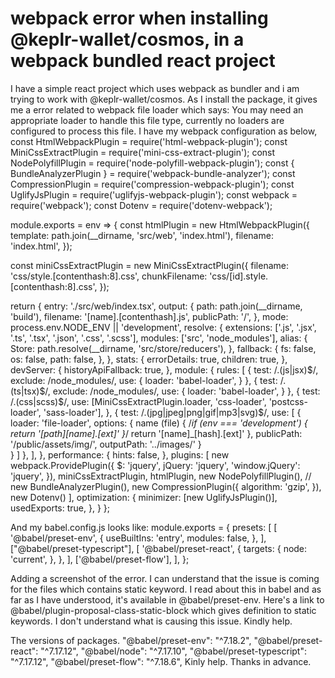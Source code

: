 
# webpack error when installing @keplr-wallet/cosmos, in a webpack bundled react project

I have a simple react project which uses webpack as bundler and i am trying to work with @keplr-wallet/cosmos. As I install the package, it gives me a error related to webpack file loader which says:
You may need an appropriate loader to handle this file type, currently no loaders are configured to process this file.
I have my webpack configuration as below,
const HtmlWebpackPlugin = require('html-webpack-plugin');
const MiniCssExtractPlugin = require('mini-css-extract-plugin');
const NodePolyfillPlugin = require('node-polyfill-webpack-plugin');
const { BundleAnalyzerPlugin } = require('webpack-bundle-analyzer');
const CompressionPlugin = require('compression-webpack-plugin');
const UglifyJsPlugin = require('uglifyjs-webpack-plugin');
const webpack = require('webpack');
const Dotenv = require('dotenv-webpack');

module.exports = env => {
  const htmlPlugin = new HtmlWebpackPlugin({
    template: path.join(__dirname, 'src/web', 'index.html'),
    filename: 'index.html',
  });
  
  const miniCssExtractPlugin = new MiniCssExtractPlugin({
    filename: 'css/style.[contenthash:8].css',
    chunkFilename: 'css/[id].style.[contenthash:8].css',
  });
  
  return {
    entry: './src/web/index.tsx',
    output: {
      path: path.join(__dirname, 'build'), filename: '[name].[contenthash].js', publicPath: '/',
    },
    mode: process.env.NODE_ENV || 'development',
    resolve: {
      extensions: ['.js', '.jsx', '.ts', '.tsx', '.json', '.css', '.scss'],
      modules: ['src', 'node_modules'],
      alias: {
        Store: path.resolve(__dirname, 'src/store/reducers'),
      },
      fallback: {
        fs: false,
        os: false,
        path: false,
      },
    },
    stats: {
      errorDetails: true,
      children: true,
    },
    devServer: {
      historyApiFallback: true,
    },
    module: {
      rules: [
        {
          test: /\.(js|jsx)$/,
          exclude: /node_modules/,
          use: {
            loader: 'babel-loader',
          }
        },
        {
          test: /\.(ts|tsx)$/,
          exclude: /node_modules/,
          use: {
            loader: 'babel-loader',
          }
        },
        {
          test: /\.(css|scss)$/,
          use: [MiniCssExtractPlugin.loader, 'css-loader', 'postcss-loader', 'sass-loader'],
        },
        {
          test: /\.(jpg|jpeg|png|gif|mp3|svg)$/,
          use: [
            {
              loader: 'file-loader',
              options: {
                name (file) {
                  /*if (env === 'development') {
                    return '[path][name].[ext]'
                }*/
                  return '[name]_[hash].[ext]'
                },
                publicPath: '/public/assets/img/',
                outputPath: '../images/'
              }  
            }
          ]
        },
      ],
    },
    performance: {
      hints: false,
    },
    plugins: [
      new webpack.ProvidePlugin({
        $: 'jquery',
        jQuery: 'jquery',
        'window.jQuery': 'jquery',
      }),
      miniCssExtractPlugin,
      htmlPlugin,
      new NodePolyfillPlugin(),
      // new BundleAnalyzerPlugin(),
      new CompressionPlugin({
        algorithm: 'gzip',
      }),
      new Dotenv()
    ],
    optimization: {
      minimizer: [new UglifyJsPlugin()],
      usedExports: true,
    },
  }
};

And my babel.config.js looks like:
module.exports = {
  presets: [
    [
      '@babel/preset-env',
      {
        useBuiltIns: 'entry',
        modules: false,
      },
    ],
    ["@babel/preset-typescript"],
    [
      '@babel/preset-react',
      {
        targets: {
          node: 'current',
        },
      },
    ],
    ['@babel/preset-flow'],
  ],
};

Adding a screenshot of the error. I can understand that the issue is coming for the files which contains static keyword. I read about this in babel and as far as I have understood, it's available in @babel/preset-env. Here's a link to @babel/plugin-proposal-class-static-block which gives definition to static keywords. I don't understand what is causing this issue. Kindly help.

The versions of packages.
"@babel/preset-env": "^7.18.2",
"@babel/preset-react": "^7.17.12",
"@babel/node": "^7.17.10",
"@babel/preset-typescript": "^7.17.12",
"@babel/preset-flow": "^7.18.6",
Kinly help. Thanks in advance.

        